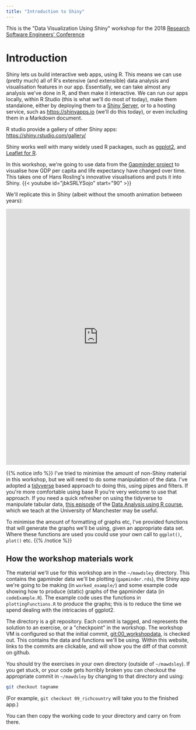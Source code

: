 ```yaml
---
title: "Introduction to Shiny"
---
```


This is the "Data Visualization Using Shiny" workshop for the 2018 [Research Software Engineers' Conference](http://rse.ac.uk/conf2018/)



# Introduction

Shiny lets us build interactive web apps, using R.   This means we can use (pretty much) all of R's extensive (and extensible) data analysis and visualisation features in our app.  Essentially, we can take almost any analysis we've done in R, and then make it interactive.   We can run our apps locally, within R Studio (this is what we'll do most of today), make them standalone, either by deploying them to a [Shiny Server](https://www.rstudio.com/products/shiny/shiny-server/), or to a hosting service, such as https://shinyapps.io (we'll do this today), or even including them in a Markdown document.

R studio provide a gallery of other Shiny apps: https://shiny.rstudio.com/gallery/

Shiny works well with many widely used R packages, such as [ggplot2](https://ggplot2.tidyverse.org/), and [Leaflet for R](https://rstudio.github.io/leaflet/).  

In this workshop, we're going to use data from the [Gapminder project](https://www.gapminder.org) to visualise how GDP per capita and life expectancy have changed over time.   This takes one of Hans Rosling's 
innovative visualisations and puts it into Shiny. 
{{< youtube id="jbkSRLYSojo" start="90" >}}

We'll replicate this in Shiny (albeit without the smooth animation between years):
<!--. A deployed version of the app is at https://mawds.shinyapps.io/worked_example/ -->

<iframe src="http://130.88.96.181:8080/app/worked_example/" style="border:none; width:100%;  height:700px"></iframe> 

{{% notice info %}}
I've tried to minimise the amount of non-Shiny material in this workshop, but we will need to do some manipulation of the data. I've adopted a [tidyverse](https://www.tidyverse.org/) based approach to doing this, using pipes and filters.  If you're more comfortable using base R you're very welcome to use that approach.   If you need a quick refresher on using the tidyverse to manipulate tabular data, [this episode](https://uomresearchit.github.io/r-tidyverse-intro/04-dplyr/) of the [Data Analysis using R course](https://uomresearchit.github.io/r-tidyverse-intro/), which we teach at the University of Manchester may be useful.
 
To minimise the amount of formatting of graphs etc, I've provided functions that will generate the graphs we'll be using, given an appropriate data set.  Where these functions are used you could use your own call to `ggplot()`, `plot()` etc.
{{% /notice %}}


## How the workshop materials work

The material we'll use for this workshop are in the `~/mawdsley` directory.  This contains the gapminder data we'll be plotting (`gapminder.rds`), the Shiny app we're going to be making  (in `worked_example/`) and some example code showing how to produce (static) graphs of the gapminder data (in `codeExample.R`).  The example code uses the functions in `plottingFunctions.R` to produce the graphs; this is to reduce the time we spend dealing with the intricacies of ggplot2.

The directory is a git repository.  Each commit is tagged, and represents the solution to an exercise, or a "checkpoint" in the workshop.   The workshop VM is configured so that the initial commit, [git:00_workshopdata](https://github.com/UoMResearchIT/RSE18-shiny-workshop-materials/commit/c24d957e61c1fcc90bee9cad7204a89a1cab882b), is checked out.  This contains the data and functions we'll be using.   Within this website, links to the commits are clickable, and will show you the diff of that commit on github.  

You should try the exercises in your own directory (outside of `~/mawdsley`). If you get stuck, or your code gets horribly broken you can checkout the appropriate commit in `~/mawdsley` by changing to that directory and using:

```bash
git checkout tagname
```

(For example, `git checkout 09_richcountry` will take you to the finished app.)

You can then copy the working code to your directory and carry on from there.


